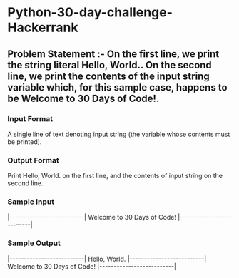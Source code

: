 # Python-30-day-challenge-Hackerrank

## Problem Statement :- On the first line, we print the string literal Hello, World.. On the second line, we print the contents of the input string variable which, for this sample case, happens to be Welcome to 30 Days of Code!.

### Input Format

A single line of text denoting input string (the variable whose contents must be printed).

### Output Format

Print Hello, World. on the first line, and the contents of input string on the second line.

### Sample Input

|--------------------------|
Welcome to 30 Days of Code!
|--------------------------|

### Sample Output

|--------------------------|
Hello, World. 
|--------------------------|
Welcome to 30 Days of Code!
|--------------------------|
